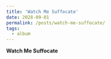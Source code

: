 ```yaml
---
title: 'Watch Me Suffocate'
date: 2028-09-01
permalink: /posts/watch-me-suffocate/
tags:
  - album
---
```


**Watch Me Suffocate**